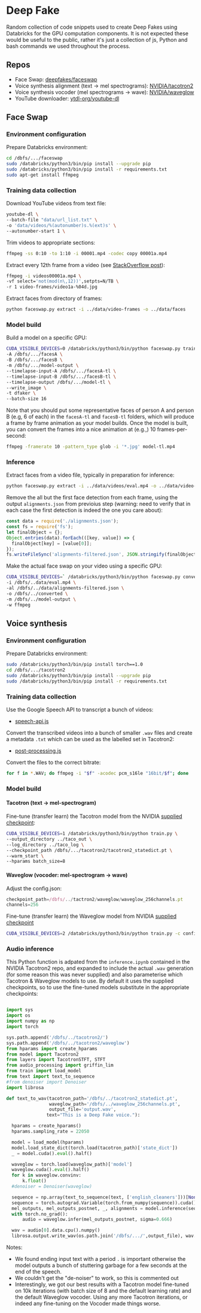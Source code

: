 # Deep Fake

Random collection of code snippets used to create Deep Fakes using Databricks for the GPU computation components. It is not expected these would be useful to the public, rather it's just a collection of js, Python and bash commands we used throughout the process.

## Repos

* Face Swap: [deepfakes/faceswap](https://github.com/deepfakes/faceswap)
* Voice synthesis alignment (text -> mel spectrograms): [NVIDIA/tacotron2](https://github.com/NVIDIA/tacotron2/)
* Voice synthesis vocoder (mel spectrograms -> wave): [NVIDIA/waveglow](https://github.com/NVIDIA/waveglow)
* YouTube downloader: [ytdl-org/youtube-dl](https://github.com/ytdl-org/youtube-dl)

## Face Swap

### Environment configuration

Prepare Databricks environment:

```bash
cd /dbfs/.../faceswap
sudo /databricks/python3/bin/pip install --upgrade pip
sudo /databricks/python3/bin/pip install -r requirements.txt
sudo apt-get install ffmpeg
```

### Training data collection

Download YouTube videos from text file:

```bash
youtube-dl \
--batch-file "data/url_list.txt" \
-o 'data/videos/%(autonumber)s.%(ext)s' \
--autonumber-start 1 \
```

Trim videos to appropriate sections:

```bash
ffmpeg -ss 0:10 -to 1:10 -i 00001.mp4 -codec copy 00001a.mp4
```

Extract every 12th frame from a video (see [StackOverflow post](https://stackoverflow.com/questions/35912335/how-to-extract-a-fixed-number-of-frames-with-ffmpeg)):

```bash
ffmpeg -i videos00001a.mp4 \
-vf select='not(mod(n\,12))',setpts=N/TB \
-r 1 video-frames/video1a-%04d.jpg
```

Extract faces from directory of frames:

```bash
python faceswap.py extract -i ../data/video-frames -o ../data/faces
```

### Model build

Build a model on a specific GPU:

```bash
CUDA_VISIBLE_DEVICES=0 /databricks/python3/bin/python faceswap.py train \
-A /dbfs/.../facesA \
-B /dbfs/.../facesB \
-m /dbfs/.../model-output \
--timelapse-input-A /dbfs/.../facesA-tl \
--timelapse-input-B /dbfs/.../facesB-tl \
--timelapse-output /dbfs/.../model-tl \
--write_image \
-t dfaker \
--batch-size 16
```

Note that you should put some representative faces of person A and person B (e.g, 6 of each) in the `facesA-tl` and `facesB-tl` folders, which will produce a frame by frame animation as your model builds. Once the model is built, you can convert the frames into a nice animation at (e.g.,) 10 frames-per-second:

```bash
ffmpeg -framerate 10 -pattern_type glob -i '*.jpg' model-tl.mp4
```

### Inference

Extract faces from a video file, typically in preparation for inference:

```bash
python faceswap.py extract -i ../data/videos/eval.mp4 -o ../data/video-frames-eval/
```

Remove the all but the first face detection from each frame, using the output `alignments.json` from previoius step (warning: need to verify that in each case the first detection is indeed the one you care about):

```js
const data = require('./alignments.json');
const fs = require('fs');
let finalObject = {};
Object.entries(data).forEach(([key, value]) => {
  finalObject[key] = [value[0]];
});
fs.writeFileSync('alignments-filtered.json', JSON.stringify(finalObject));
```

Make the actual face swap on your video using a specific GPU:

```bash
CUDA_VISIBLE_DEVICES=` /databricks/python3/bin/python faceswap.py convert \
-i /dbfs/..data/eval.mp4 \
-al /dbfs/../data/alignments-filtered.json \
-o /dbfs/../converted \
-m /dbfs/../model-output \
-w ffmpeg
```

## Voice synthesis

### Environment configuration

Prepare Databricks environment:

```bash
sudo /databricks/python3/bin/pip install torch==1.0
cd /dbfs/.../tacotron2
sudo /databricks/python3/bin/pip install --upgrade pip
sudo /databricks/python3/bin/pip install -r requirements.txt
```

### Training data collection

Use the Google Speech API to transcript a bunch of videos:

* [speech-api.js]()

Convert the transcribed videos into a bunch of smaller `.wav` files and create a metadata `.txt` which can be used as the labelled set in Tacotron2:

* [post-processing.js]()

Convert the files to the correct bitrate:

```bash
for f in *.WAV; do ffmpeg -i "$f" -acodec pcm_s16le "16bit/$f"; done
```

### Model build

#### Tacotron (text -> mel-spectrogram)

Fine-tune (transfer learn) the Tacotron model from the NVIDIA [supplied checkpoint](https://drive.google.com/file/d/1c5ZTuT7J08wLUoVZ2KkUs_VdZuJ86ZqA/view?usp=sharing):

```bash
CUDA_VISIBLE_DEVICES=1 /databricks/python3/bin/python train.py \
--output_directory ../taco_out \
--log_directory ../taco_log \
--checkpoint_path /dbfs/.../tacotron2/tacotron2_statedict.pt \
--warm_start \
--hparams batch_size=8
```

#### Waveglow (vocoder: mel-spectrogram -> wave)

Adjust the config.json:

```js
checkpoint_path=/dbfs/../tactron2/waveglow/waveglow_256channels.pt
channels=256
```

Fine-tune (transfer learn) the Waveglow model from NVIDIA [supplied checkpoint](https://drive.google.com/file/d/1WsibBTsuRg_SF2Z6L6NFRTT-NjEy1oTx/view?usp=sharing)

```bash
CUDA_VISIBLE_DEVICES=2 /databricks/python3/bin/python train.py -c config.json
```

### Audio inference

This Python function is adpated from the `inference.ipynb` contained in the NVIDIA Tacotron2 repo, and expanded to include the actual `.wav` generation (for some reason this was never supplied) and also parameterise which Tacotron & Waveglow models to use. By default it uses the supplied checkpoints, so to use the fine-tuned models substitute in the appropriate checkpoints:

```python

import sys
import os
import numpy as np
import torch

sys.path.append('/dbfs/../tacotron2/')
sys.path.append('/dbfs/../tacotron2/waveglow')
from hparams import create_hparams
from model import Tacotron2
from layers import TacotronSTFT, STFT
from audio_processing import griffin_lim
from train import load_model
from text import text_to_sequence
#from denoiser import Denoiser
import librosa

def text_to_wav(tacotron_path='/dbfs/../tacotron2_statedict.pt',
                waveglow_path='/dbfs/../waveglow_256channels.pt',
                output_file='output.wav',
               text="This is a Deep Fake voice."):

  hparams = create_hparams()
  hparams.sampling_rate = 22050

  model = load_model(hparams)
  model.load_state_dict(torch.load(tacotron_path)['state_dict'])
  _ = model.cuda().eval().half()

  waveglow = torch.load(waveglow_path)['model']
  waveglow.cuda().eval().half()
  for k in waveglow.convinv:
      k.float()
  #denoiser = Denoiser(waveglow)

  sequence = np.array(text_to_sequence(text, ['english_cleaners']))[None, :]
  sequence = torch.autograd.Variable(torch.from_numpy(sequence)).cuda().long()
  mel_outputs, mel_outputs_postnet, _, alignments = model.inference(sequence)
  with torch.no_grad():
      audio = waveglow.infer(mel_outputs_postnet, sigma=0.666)

  wav = audio[0].data.cpu().numpy()
  librosa.output.write_wav(os.path.join('/dbfs/.../',output_file), wav.astype(np.float32), hparams.sampling_rate)
```

Notes:

* We found ending input text with a period `.` is important otherwise the model outputs a bunch of stuttering garbage for a few seconds at the end of the speech.
* We couldn't get the "de-noiser" to work, so this is commented out
* Interestingly, we got our best results with a Tacotron model fine-tuned on 10k iterations (with batch size of 8 and the default learning rate) and the default Waveglow vocoder. Using any more Tacotron iterations, or indeed any fine-tuning on the Vocoder made things worse.
